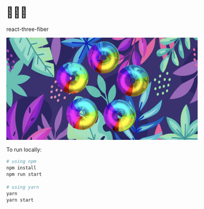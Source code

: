 # 🌈🌈🌈

react-three-fiber

![](https://raw.githubusercontent.com/emmelleppi/r3f-rainbow-donuts/master/Screenshot.jpg)

To run locally:
```bash
# using npm
npm install 
npm run start

# using yarn
yarn 
yarn start
```
